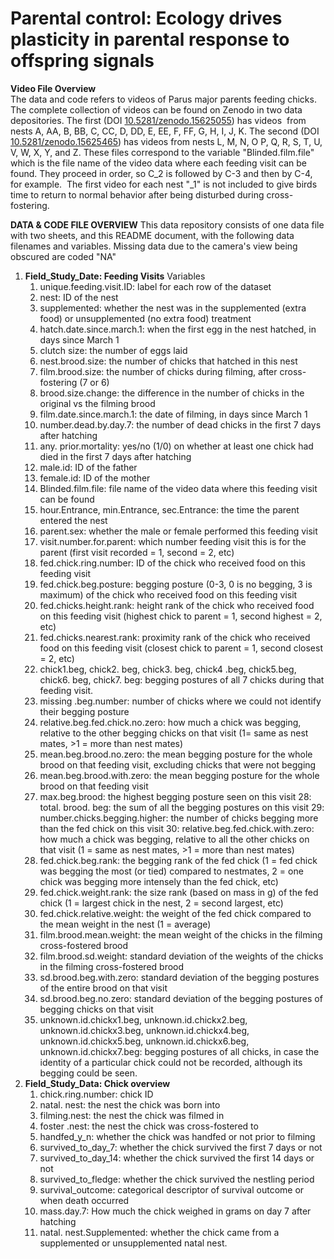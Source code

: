 # Parental control: Ecology drives plasticity in parental response to offspring signals

**Video File Overview**\
The data and code refers to videos of Parus major parents feeding chicks. The complete collection of videos can be found on Zenodo in two data depositories. The first (DOI [10.5281/zenodo.15625055](https://doi.org/10.5281/zenodo.15625055)) has videos  from nests A, AA, B, BB, C, CC, D, DD, E, EE, F, FF, G, H, I, J, K. The second (DOI [10.5281/zenodo.15625465](https://doi.org/10.5281/zenodo.15625465)) has videos from nests L, M, N, O P, Q, R, S, T, U, V, W, X, Y, and Z. These files correspond to the variable "Blinded.film.file" which is the file name of the video data where each feeding visit can be found. They proceed in order, so C_2 is followed by C-3 and then by C-4, for example.  The first video for each nest "_1" is not included to give birds time to return to normal behavior after being disturbed during cross-fostering.

**DATA & CODE FILE OVERVIEW**
This data repository consists of one data file with two sheets, and this README document, with the following data filenames and variables. Missing data due to the camera's view being obscured are coded "NA"

1. **Field_Study_Date: Feeding Visits**
   Variables
   1. unique.feeding.visit.ID: label for each row of the dataset
   2. nest: ID of the nest
   3. supplemented: whether the nest was in the supplemented (extra food) or unsupplemented (no extra food) treatment 
   4. hatch.date.since.march.1: when the first egg in the nest hatched, in days since March 1
   5. clutch size: the number of eggs laid
   6. nest.brood.size: the number of chicks that hatched in this nest
   7. film.brood.size: the number of chicks during filming, after cross-fostering (7 or 6)
   8. brood.size.change: the difference in the number of chicks in the original vs the filming brood
   9. film.date.since.march.1: the date of filming, in days since March 1
   10. number.dead.by.day.7: the number of dead chicks in the first 7 days after hatching
   11. any. prior.mortality: yes/no (1/0) on whether at least one chick had died in the first 7 days after hatching
   12. male.id: ID of the father 
   13. female.id: ID of the mother
   14. Blinded.film.file: file name of the video data where this feeding visit can be found
   15. hour.Entrance, min.Entrance, sec.Entrance: the time the parent entered the nest
   16. parent.sex: whether the male or female performed this feeding visit
   17. visit.number.for.parent: which number feeding visit this is for the parent (first visit recorded = 1, second = 2, etc)
   18. fed.chick.ring.number: ID of the chick who received food on this feeding visit
   19. fed.chick.beg.posture: begging posture (0-3, 0 is no begging, 3 is maximum) of the chick who received food on this feeding visit
   20. fed.chicks.height.rank: height rank of the chick who received food on this feeding visit (highest chick to parent = 1, second highest = 2, etc)
   21. fed.chicks.nearest.rank: proximity rank of the chick who received food on this feeding visit (closest chick to parent = 1, second closest = 2, etc)
   22. chick1.beg, chick2. beg, chick3. beg, chick4 .beg, chick5.beg, chick6. beg, chick7. beg: begging postures of all 7 chicks during that feeding visit. 
   23. missing .beg.number: number of chicks where we could not identify their begging posture
   24. relative.beg.fed.chick.no.zero: how much a chick was begging, relative to the other begging chicks on that visit (1= same as nest mates, >1 = more than nest mates)
   25. mean.beg.brood.no.zero: the mean begging posture for the whole brood on that feeding visit, excluding chicks that were not begging
   26. mean.beg.brood.with.zero: the mean begging posture for the whole brood on that feeding visit
   27. max.beg.brood: the highest begging posture seen on this visit
       28: total. brood. beg: the sum of all the begging postures on this visit
       29: number.chicks.begging.higher: the number of chicks begging more than the fed chick on this visit
       30: relative.beg.fed.chick.with.zero: how much a chick was begging, relative to all the other chicks on that visit (1 = same as nest mates, >1 = more than nest mates)
   28. fed.chick.beg.rank: the begging rank of the fed chick (1 = fed chick was begging the most (or tied) compared to nestmates, 2 = one chick was begging more intensely than the fed chick, etc)
   29. fed.chick.weight.rank: the size rank (based on mass in g) of the fed chick (1 = largest chick in the nest, 2 = second largest, etc)
   30. fed.chick.relative.weight: the weight of the fed chick compared to the mean weight in the nest (1 = average)
   31. film.brood.mean.weight: the mean weight of the chicks in the filming cross-fostered brood
   32. film.brood.sd.weight: standard deviation of the weights of the chicks in the filming cross-fostered brood
   33. sd.brood.beg.with.zero: standard deviation of the begging postures of the entire brood on that visit
   34. sd.brood.beg.no.zero: standard deviation of the begging postures of begging chicks on that visit
   35. unknown.id.chickx1.beg, unknown.id.chickx2.beg, unknown.id.chickx3.beg, unknown.id.chickx4.beg, unknown.id.chickx5.beg, unknown.id.chickx6.beg, unknown.id.chickx7.beg: begging postures of all chicks, in case the identity of a particular chick could not be recorded, although its begging could be seen.
2. **Field_Study_Data: Chick overview**
   1. chick.ring.number: chick ID
   2. natal. nest: the nest the chick was born into
   3. filming.nest: the nest the chick was filmed in
   4. foster .nest: the nest the chick was cross-fostered to
   5. handfed_y_n: whether the chick was handfed or not prior to filming
   6. survived_to_day_7: whether the chick survived the first 7 days or not
   7. survived_to_day_14: whether the chick survived the first 14 days or not
   8. survived_to_fledge: whether the chick survived the nestling period
   9. survival_outcome: categorical descriptor of survival outcome or when death occurred
   10. mass.day.7: How much the chick weighed in grams on day 7 after hatching
   11. natal. nest.Supplemented: whether the chick came from a supplemented or unsupplemented natal nest.

